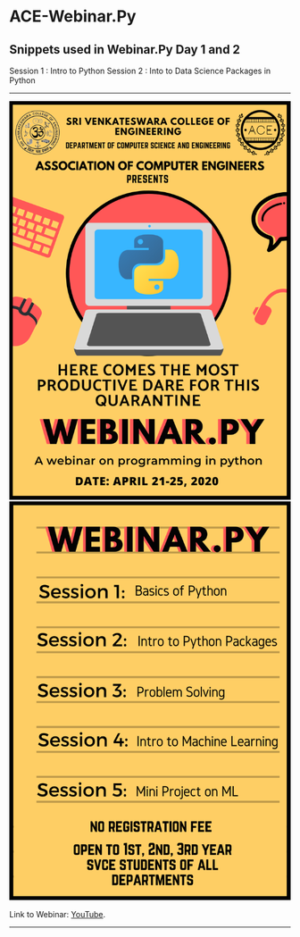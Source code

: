 # ACE-Webinar.Py
Snippets used in Webinar.Py Day 1 and 2
---
Session 1 : Intro to Python
Session 2 : Into to Data Science Packages in Python 

---

![Page 1](Images/p1.png)
![Page 2](Images/p2.png)

Link to Webinar: [YouTube](https://www.youtube.com/channel/UCxY67ZKqz8DCEgRILnRyv0A/).

---

